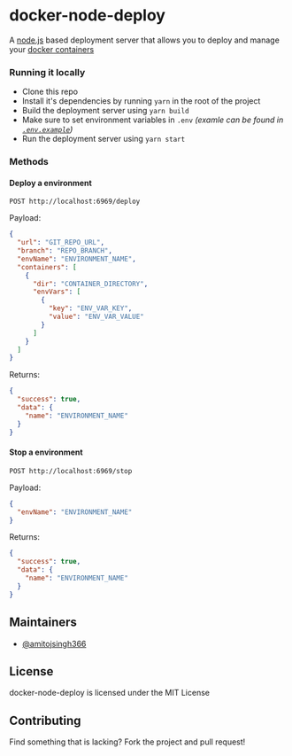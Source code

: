 # docker-node-deploy

A [node.js](https://nodejs.org/) based deployment server that allows you to deploy and manage your [docker containers](https://www.docker.com/)

### Running it locally
- Clone this repo
- Install it's dependencies by running `yarn` in the root of the project
- Build the deployment server using `yarn build`
- Make sure to set environment variables in `.env` *(examle can be found in [`.env.example`](https://github.com/duxcore/docker-node-deploy/blob/main/.env.example))*
- Run the deployment server using `yarn start`

### Methods
#### Deploy a environment

```http
POST http://localhost:6969/deploy
```

Payload:

```json
{
  "url": "GIT_REPO_URL",
  "branch": "REPO_BRANCH",
  "envName": "ENVIRONMENT_NAME",
  "containers": [
    {
      "dir": "CONTAINER_DIRECTORY",
      "envVars": [
        {
          "key": "ENV_VAR_KEY",
          "value": "ENV_VAR_VALUE"
        }
      ]
    }
  ]
}
```

Returns:

```json
{
  "success": true,
  "data": {
    "name": "ENVIRONMENT_NAME"
  }
}
```

#### Stop a environment

```http
POST http://localhost:6969/stop
```

Payload:

```json
{
  "envName": "ENVIRONMENT_NAME"
}
```

Returns:

```json
{
  "success": true,
  "data": {
    "name": "ENVIRONMENT_NAME"
  }
}
```

## Maintainers
- [@amitojsingh366](https://github.com/amitojsingh366)

## License
docker-node-deploy is licensed under the MIT License

## Contributing
Find something that is lacking? Fork the project and pull request!